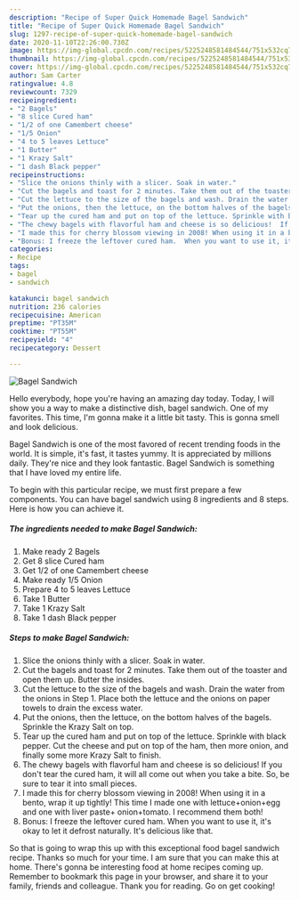 ```yaml
---
description: "Recipe of Super Quick Homemade Bagel Sandwich"
title: "Recipe of Super Quick Homemade Bagel Sandwich"
slug: 1297-recipe-of-super-quick-homemade-bagel-sandwich
date: 2020-11-10T22:26:00.730Z
image: https://img-global.cpcdn.com/recipes/5225248581484544/751x532cq70/bagel-sandwich-recipe-main-photo.jpg
thumbnail: https://img-global.cpcdn.com/recipes/5225248581484544/751x532cq70/bagel-sandwich-recipe-main-photo.jpg
cover: https://img-global.cpcdn.com/recipes/5225248581484544/751x532cq70/bagel-sandwich-recipe-main-photo.jpg
author: Sam Carter
ratingvalue: 4.8
reviewcount: 7329
recipeingredient:
- "2 Bagels"
- "8 slice Cured ham"
- "1/2 of one Camembert cheese"
- "1/5 Onion"
- "4 to 5 leaves Lettuce"
- "1 Butter"
- "1 Krazy Salt"
- "1 dash Black pepper"
recipeinstructions:
- "Slice the onions thinly with a slicer. Soak in water."
- "Cut the bagels and toast for 2 minutes. Take them out of the toaster and open them up. Butter the insides."
- "Cut the lettuce to the size of the bagels and wash. Drain the water from the onions in Step 1. Place both the lettuce and the onions on paper towels to drain the excess water."
- "Put the onions, then the lettuce, on the bottom halves of the bagels. Sprinkle the Krazy Salt on top."
- "Tear up the cured ham and put on top of the lettuce. Sprinkle with black pepper. Cut the cheese and put on top of the ham, then more onion, and finally some more Krazy Salt to finish."
- "The chewy bagels with flavorful ham and cheese is so delicious!  If you don&#39;t tear the cured ham, it will all come out when you take a bite. So, be sure to tear it into small pieces."
- "I made this for cherry blossom viewing in 2008! When using it in a bento, wrap it up tightly! This time I made one with lettuce+onion+egg and one with liver paste+ onion+tomato. I recommend them both!"
- "Bonus: I freeze the leftover cured ham.  When you want to use it, it&#39;s okay to let it defrost naturally.  It&#39;s delicious like that."
categories:
- Recipe
tags:
- bagel
- sandwich

katakunci: bagel sandwich 
nutrition: 236 calories
recipecuisine: American
preptime: "PT35M"
cooktime: "PT55M"
recipeyield: "4"
recipecategory: Dessert

---
```



![Bagel Sandwich](https://img-global.cpcdn.com/recipes/5225248581484544/751x532cq70/bagel-sandwich-recipe-main-photo.jpg)

Hello everybody, hope you're having an amazing day today. Today, I will show you a way to make a distinctive dish, bagel sandwich. One of my favorites. This time, I'm gonna make it a little bit tasty. This is gonna smell and look delicious.

Bagel Sandwich is one of the most favored of recent trending foods in the world. It is simple, it's fast, it tastes yummy. It is appreciated by millions daily. They're nice and they look fantastic. Bagel Sandwich is something that I have loved my entire life.




To begin with this particular recipe, we must first prepare a few components. You can have bagel sandwich using 8 ingredients and 8 steps. Here is how you can achieve it.

<!--inarticleads1-->

##### The ingredients needed to make Bagel Sandwich:

1. Make ready 2 Bagels
1. Get 8 slice Cured ham
1. Get 1/2 of one Camembert cheese
1. Make ready 1/5 Onion
1. Prepare 4 to 5 leaves Lettuce
1. Take 1 Butter
1. Take 1 Krazy Salt
1. Take 1 dash Black pepper




<!--inarticleads2-->

##### Steps to make Bagel Sandwich:

1. Slice the onions thinly with a slicer. Soak in water.
1. Cut the bagels and toast for 2 minutes. Take them out of the toaster and open them up. Butter the insides.
1. Cut the lettuce to the size of the bagels and wash. Drain the water from the onions in Step 1. Place both the lettuce and the onions on paper towels to drain the excess water.
1. Put the onions, then the lettuce, on the bottom halves of the bagels. Sprinkle the Krazy Salt on top.
1. Tear up the cured ham and put on top of the lettuce. Sprinkle with black pepper. Cut the cheese and put on top of the ham, then more onion, and finally some more Krazy Salt to finish.
1. The chewy bagels with flavorful ham and cheese is so delicious!  If you don&#39;t tear the cured ham, it will all come out when you take a bite. So, be sure to tear it into small pieces.
1. I made this for cherry blossom viewing in 2008! When using it in a bento, wrap it up tightly! This time I made one with lettuce+onion+egg and one with liver paste+ onion+tomato. I recommend them both!
1. Bonus: I freeze the leftover cured ham.  When you want to use it, it&#39;s okay to let it defrost naturally.  It&#39;s delicious like that.




So that is going to wrap this up with this exceptional food bagel sandwich recipe. Thanks so much for your time. I am sure that you can make this at home. There's gonna be interesting food at home recipes coming up. Remember to bookmark this page in your browser, and share it to your family, friends and colleague. Thank you for reading. Go on get cooking!
